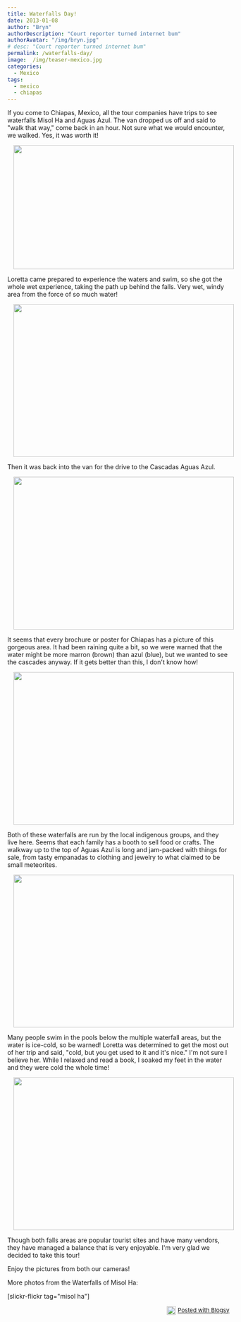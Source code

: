 ```yaml
---
title: Waterfalls Day!
date: 2013-01-08
author: "Bryn"
authorDescription: "Court reporter turned internet bum"
authorAvatar: "/img/bryn.jpg"
# desc: "Court reporter turned internet bum"
permalink: /waterfalls-day/
image:  /img/teaser-mexico.jpg
categories:
  - Mexico
tags:
  - mexico
  - chiapas
---
```

If you come to Chiapas, Mexico, all the tour companies have trips to see waterfalls Misol Ha and Aguas Azul. The van dropped us off and said to "walk that way," come back in an hour. Not sure what we would encounter, we walked. Yes, it was worth it!

<div class="separator" style="clear: both; text-align: center;">
  <a style="margin-left: 1em; margin-right: 1em;" href="https://www.flickr.com/photos/48315294@N00/8318194354/in/set-72157632361522067" target="_blank"><img id="blogsy-1357145420176.0032" class="aligncenter" src="https://farm9.staticflickr.com/8075/8318194354_f2de0f3ab8.jpg" alt="" width="500" height="281" /></a>
</div>

Loretta came prepared to experience the waters and swim, so she got the whole wet experience, taking the path up behind the falls. Very wet, windy area from the force of so much water!

<div class="separator" style="clear: both; text-align: center;">
  <a style="margin-left: 1em; margin-right: 1em;" href="https://www.flickr.com/photos/48315294@N00/8318262572/in/set-72157632361522067" target="_blank"><img id="blogsy-1357145420218.2844" class="aligncenter" src="https://farm9.staticflickr.com/8221/8318262572_9791f71810.jpg" alt="" width="500" height="346" /></a>
</div>

Then it was back into the van for the drive to the Cascadas Aguas Azul.

<div class="separator" style="clear: both; text-align: center;">
  <a style="margin-left: 1em; margin-right: 1em;" href="https://www.flickr.com/photos/48315294@N00/8317207841/in/set-72157632361522067" target="_blank"><img id="blogsy-1357145420175.1624" class="aligncenter" src="https://farm9.staticflickr.com/8075/8317207841_ce486e8928.jpg" alt="" width="500" height="346" /></a>
</div>

It seems that every brochure or poster for Chiapas has a picture of this gorgeous area. It had been raining quite a bit, so we were warned that the water might be more marron (brown) than azul (blue), but we wanted to see the cascades anyway. If it gets better than this, I don't know how!

<div class="separator" style="clear: both; text-align: center;">
  <a style="margin-left: 1em; margin-right: 1em;" href="https://www.flickr.com/photos/48315294@N00/8318357450/in/set-72157632361522067" target="_blank"><img id="blogsy-1357145420233.9302" class="aligncenter" src="https://farm9.staticflickr.com/8224/8318357450_48242b560e.jpg" alt="" width="500" height="346" /></a>
</div>

Both of these waterfalls are run by the local indigenous groups, and they live here. Seems that each family has a booth to sell food or crafts. The walkway up to the top of Aguas Azul is long and jam-packed with things for sale, from tasty empanadas to clothing and jewelry to what claimed to be small meteorites.

<div class="separator" style="clear: both; text-align: center;">
  <a style="margin-left: 1em; margin-right: 1em;" href="https://www.flickr.com/photos/48315294@N00/8317253345/in/set-72157632361522067" target="_blank"><img id="blogsy-1357145420189.6719" class="aligncenter" src="https://farm9.staticflickr.com/8216/8317253345_4fca237e87.jpg" alt="" width="500" height="346" /></a>
</div>

<div class="separator" style="clear: both; text-align: center;">
</div>

Many people swim in the pools below the multiple waterfall areas, but the water is ice-cold, so be warned! Loretta was determined to get the most out of her trip and said, "cold, but you get used to it and it's nice." I'm not sure I believe her. While I relaxed and read a book, I soaked my feet in the water and they were cold the whole time!

<div class="separator" style="clear: both; text-align: center;">
  <a style="margin-left: 1em; margin-right: 1em;" href="https://www.flickr.com/photos/48315294@N00/8317393903/in/set-72157632361522067" target="_blank"><img id="blogsy-1357145420160.8523" class="aligncenter" src="https://farm9.staticflickr.com/8218/8317393903_a807e6f375.jpg" alt="" width="500" height="346" /></a>
</div>

Though both falls areas are popular tourist sites and have many vendors, they have managed a balance that is very enjoyable. I'm very glad we decided to take this tour!

Enjoy the pictures from both our cameras!

More photos from the Waterfalls of Misol Ha:

[slickr-flickr tag="misol ha"]

<div id="blogsy_footer" style="text-align: right; font-size: small; clear: both;">
  <a href="https://blogsyapp.com" target="_blank"><img style="vertical-align: middle; margin-right: 5px;" src="https://blogsyapp.com/img/blogsy_footer_icon.png" alt="Posted with Blogsy" width="20" height="20" />Posted with Blogsy</a>
</div>
